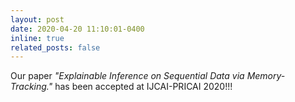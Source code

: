 ```yaml
---
layout: post
date: 2020-04-20 11:10:01-0400
inline: true
related_posts: false
---
```


Our paper *"Explainable Inference on Sequential Data via Memory-Tracking."* has been accepted at IJCAI-PRICAI 2020!!!